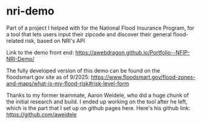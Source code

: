 # nri-demo

Part of a project I helped with for the National Flood Insurance Program, for a tool that lets users input their zipcode and discover their general flood-related risk, based on NRI's API

Link to the demo front end: https://awebdragon.github.io/Portfolio--NFIP-NRI-Demo/

The fully developed version of this demo can be found on the floodsmart.gov site as of 9/2025: https://www.floodsmart.gov/flood-zones-and-maps/what-is-my-flood-risk#risk-level-form 


Thanks to my former teammate, Aaron Weidele, who did a huge chunk of the initial research and build. I ended up working on the tool after he left, which is the part that I set up on github pages here. Here's his github link:
https://github.com/aweidele
